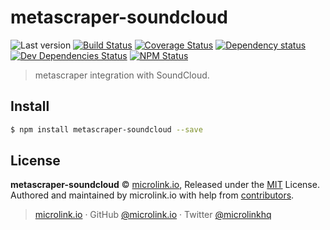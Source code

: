# metascraper-soundcloud

![Last version](https://img.shields.io/github/tag/microlinkhq/metascraper-soundcloud.svg?style=flat-square)
[![Build Status](https://img.shields.io/travis/microlinkhq/metascraper-soundcloud/master.svg?style=flat-square)](https://travis-ci.org/microlinkhq/metascraper-soundcloud)
[![Coverage Status](https://img.shields.io/coveralls/microlinkhq/metascraper-soundcloud.svg?style=flat-square)](https://coveralls.io/github/microlinkhq/metascraper-soundcloud)
[![Dependency status](https://img.shields.io/david/microlinkhq/metascraper-soundcloud.svg?style=flat-square)](https://david-dm.org/microlinkhq/metascraper-soundcloud)
[![Dev Dependencies Status](https://img.shields.io/david/dev/microlinkhq/metascraper-soundcloud.svg?style=flat-square)](https://david-dm.org/microlinkhq/metascraper-soundcloud#info=devDependencies)
[![NPM Status](https://img.shields.io/npm/dm/metascraper-soundcloud.svg?style=flat-square)](https://www.npmjs.org/package/metascraper-soundcloud)


> metascraper integration with SoundCloud.

## Install

```bash
$ npm install metascraper-soundcloud --save
```

## License

**metascraper-soundcloud** © [microlink.io](https://microlink.io), Released under the [MIT](https://github.com/microlinkhq/metascraper-soundcloud/blob/master/LICENSE.md) License.<br>
Authored and maintained by microlink.io with help from [contributors](https://github.com/microlinkhq/metascraper-soundcloud/contributors).

> [microlink.io](https://microlink.io) · GitHub [@microlink.io](https://github.com/microlinkhq) · Twitter [@microlinkhq](https://twitter.com/microlinkhq)
